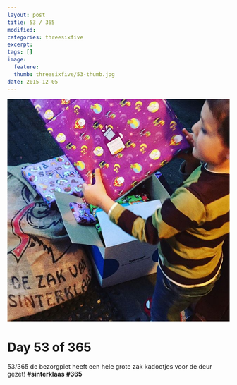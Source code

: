 ```yaml
---
layout: post
title: 53 / 365
modified:
categories: threesixfive
excerpt:
tags: []
image:
  feature: 
  thumb: threesixfive/53-thumb.jpg
date: 2015-12-05
---
```


![53](/images/threesixfive/53.jpg)

# Day 53 of 365

53/365 de bezorgpiet heeft een hele grote zak kadootjes voor de deur gezet! **\#sinterklaas** **\#365**
